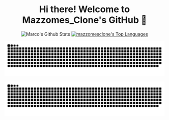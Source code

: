 <h1 align="center">Hi there! Welcome to Mazzomes_Clone's GitHub 👋</h1>
           
<p align="center"
    <a href="https://github.com/mazzomesclone/github-readme-stats"><img alt="Marco's Github Stats" src="https://github-readme-stats.vercel.app/api?username=mazzomesclone&show_icons=true&count_private=true&theme=react&hide_border=true&bg_color=0D1117" /></a>
  <a href="https://github.com/mazzomesclone/github-readme-stats"><img alt="mazzomesclone's Top Languages" src="https://github-readme-stats.vercel.app/api/top-langs/?username=mazzomesclone&langs_count=8&count_private=true&layout=compact&theme=react&hide_border=true&bg_color=0D1117" /></a>
  <br/>
</p>

<p align="center">
  <img src="https://raw.githubusercontent.com/mazzomesclone/mazzomesclone/output/github-snake.svg#gh-light-mode-only" />
</p>
<p align="center">
  <img src="https://raw.githubusercontent.com/mazzomesclone/mazzomesclone/output/github-snake-dark.svg#gh-dark-mode-only" />
</p>
